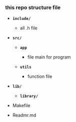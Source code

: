 ### this repo structure file

* __`include/`__

    * all .h file

* **`src/`**

    * __`app`__

        * file main for program

    * __`utils`__

        * function file

* __`lib/`__

    * __`library/`__

* Makefile

* Readmr.md

